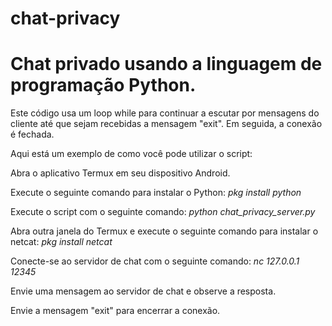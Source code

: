 # chat-privacy

# Chat privado usando a linguagem de programação Python.

Este código usa um loop while para continuar a escutar por mensagens do cliente até que sejam recebidas a mensagem "exit". Em seguida, a conexão é fechada.


Aqui está um exemplo de como você pode utilizar o script:

Abra o aplicativo Termux em seu dispositivo Android.

Execute o seguinte comando para instalar o Python:
*pkg install python*

Execute o script com o seguinte comando:
*python chat_privacy_server.py*

Abra outra janela do Termux e execute o seguinte comando para instalar o netcat:
*pkg install netcat*

Conecte-se ao servidor de chat com o seguinte comando:
*nc 127.0.0.1 12345*

Envie uma mensagem ao servidor de chat e observe a resposta.

Envie a mensagem "exit" para encerrar a conexão.

